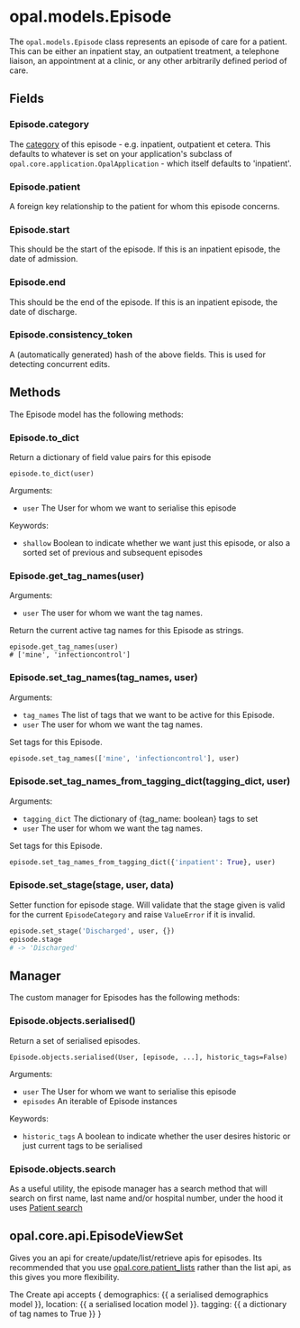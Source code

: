 # opal.models.Episode

The `opal.models.Episode` class represents an episode of care for a patient.
This can be either an inpatient stay, an outpatient treatment, a telephone
liaison, an appointment at a clinic, or any other arbitrarily defined period of care.

## Fields

### Episode.category

The [category](episode_categories) of this episode - e.g. inpatient, outpatient et cetera.
This defaults to whatever is set on your application's subclass of
`opal.core.application.OpalApplication` - which itself defaults to 'inpatient'.

### Episode.patient

A foreign key relationship to the patient for whom this episode concerns.

### Episode.start

This should be the start of the episode. If this is an inpatient episode, the date of admission.

### Episode.end

This should be the end of the episode. If this is an inpatient episode, the date of discharge.

### Episode.consistency_token

A (automatically generated) hash of the above fields. This is used for detecting concurrent edits.

## Methods

The Episode model has the following methods:

### Episode.to_dict

Return a dictionary of field value pairs for this episode

    episode.to_dict(user)

Arguments:

* `user` The User for whom we want to serialise this episode

Keywords:

* `shallow` Boolean to indicate whether we want just this episode, or also a sorted set of
previous and subsequent episodes

### Episode.get_tag_names(user)


Arguments:

* `user` The user for whom we want the tag names.

Return the current active tag names for this Episode as strings.

    episode.get_tag_names(user)
    # ['mine', 'infectioncontrol']


### Episode.set_tag_names(tag_names, user)


Arguments:

* `tag_names` The list of tags that we want to be active for this Episode.
* `user` The user for whom we want the tag names.

Set tags for this Episode.

```python
episode.set_tag_names(['mine', 'infectioncontrol'], user)
```

### Episode.set_tag_names_from_tagging_dict(tagging_dict, user)

Arguments:


* `tagging_dict` The dictionary of {tag_name: boolean} tags to set
* `user` The user for whom we want the tag names.

Set tags for this Episode.

```python
episode.set_tag_names_from_tagging_dict({'inpatient': True}, user)
```

### Episode.set_stage(stage, user, data)

Setter function for episode stage. Will validate that the stage given is
valid for the current `EpisodeCategory` and raise `ValueError` if it is invalid.

```python
episode.set_stage('Discharged', user, {})
episode.stage
# -> 'Discharged'
```

## Manager

The custom manager for Episodes has the following methods:


### Episode.objects.serialised()

Return a set of serialised episodes.

    Episode.objects.serialised(User, [episode, ...], historic_tags=False)

Arguments:

* `user` The User for whom we want to serialise this episode
* `episodes` An iterable of Episode instances

Keywords:

* `historic_tags` A boolean to indicate whether the user desires historic or just current tags to
be serialised

### Episode.objects.search

As a useful utility, the episode manager has a search method that will search on first name, last name and/or hospital number, under the hood it uses [Patient search](patient.md#patientobjectssearch)


## opal.core.api.EpisodeViewSet

Gives you an api for create/update/list/retrieve apis for episodes. Its recommended that you use [opal.core.patient_lists](patient_list.md) rather than the list api, as this gives you more flexibility.

The Create api accepts {
    demographics: {{ a serialised demographics model }},
    location: {{ a serialised location model }}.
    tagging: {{ a dictionary of tag names to True }}
}
